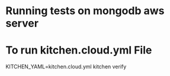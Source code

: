 # Running tests on mongodb aws server

# To run kitchen.cloud.yml File
KITCHEN_YAML=kitchen.cloud.yml kitchen verify
